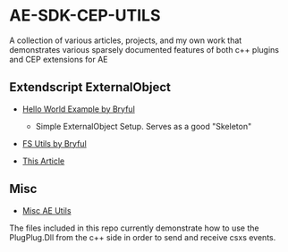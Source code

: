 # AE-SDK-CEP-UTILS
A collection of various articles, projects, and my own work that demonstrates various sparsely documented features of both c++ plugins and CEP extensions for AE

## Extendscript ExternalObject

- [Hello World Example by Bryful](https://github.com/bryful/HelloWorld)
   - Simple ExternalObject Setup. Serves as a good "Skeleton"

- [FS Utils by Bryful](https://github.com/bryful/FsUtils)
  
- [This Article](https://qiita.com/MAA_/items/b1a35ab73af9f7b327e0)

## Misc

- [Misc AE Utils](https://github.com/bryful/AE_utils)


The files included in this repo currently demonstrate how to use the PlugPlug.Dll from the c++ side in order to send and receive csxs events. 
